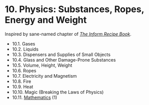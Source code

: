 # 10. Physics: Substances, Ropes, Energy and Weight

Inspired by sane-named chapter of _[The Inform Recipe Book]_.

- 10.1. Gases
- 10.2. Liquids
- 10.3. Dispensers and Supplies of Small Objects
- 10.4. Glass and Other Damage-Prone Substances
- 10.5. Volume, Height, Weight
- 10.6. Ropes
- 10.7. Electricity and Magnetism
- 10.8. Fire
- 10.9. Heat
- 10.10. Magic (Breaking the Laws of Physics)
- 10.11. [Mathematics]  (1)

<!-----------------------------------------------------------------------------
                               REFERENCE LINKS
------------------------------------------------------------------------------>

[The Inform Recipe Book]: http://inform7.com/book/RB_10_1.html "View chapter '10. Physics: Substances, Ropes, Energy and Weight' online"


<!-- Subsections links -->

[Mathematics]: ./11/README.md "Go to §10.11. Mathematics"

<!-- EOF -->

